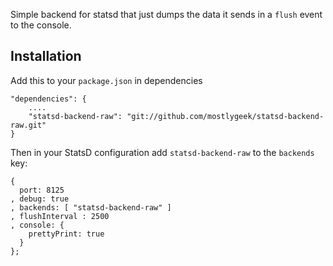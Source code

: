 Simple backend for statsd that just dumps the data it sends in 
a `flush` event to the console.

## Installation

Add this to your `package.json` in dependencies

    "dependencies": {
        ....
        "statsd-backend-raw": "git://github.com/mostlygeek/statsd-backend-raw.git"
    }

Then in your StatsD configuration add `statsd-backend-raw` to the `backends` key:

    {
      port: 8125
    , debug: true
    , backends: [ "statsd-backend-raw" ]
    , flushInterval : 2500
    , console: {
        prettyPrint: true
      }
    };

